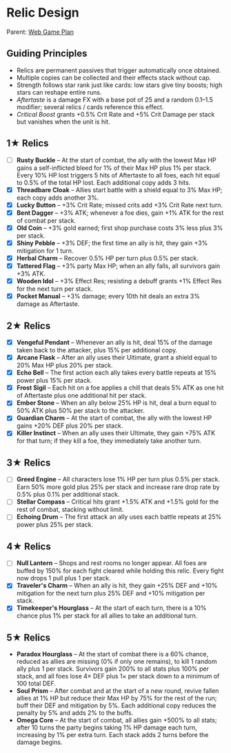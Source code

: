 # Relic Design

Parent: [Web Game Plan](8a7d9c1e-web-game-plan.md)

## Guiding Principles
- Relics are permanent passives that trigger automatically once obtained.
- Multiple copies can be collected and their effects stack without cap.
- Strength follows star rank just like cards: low stars give tiny boosts; high stars can reshape entire runs.
- *Aftertaste* is a damage FX with a base pot of 25 and a random 0.1–1.5 modifier; several relics / cards reference this effect.
- *Critical Boost* grants +0.5% Crit Rate and +5% Crit Damage per stack but vanishes when the unit is hit.

## 1★ Relics
 - [ ] **Rusty Buckle** – At the start of combat, the ally with the lowest Max HP gains a self-inflicted bleed for 1% of their Max HP plus 1% per stack. Every 10% HP lost triggers 5 hits of Aftertaste to all foes, each hit equal to 0.5% of the total HP lost. Each additional copy adds 3 hits.
 - [x] **Threadbare Cloak** – Allies start battle with a shield equal to 3% Max HP; each copy adds another 3%.
 - [x] **Lucky Button** – +3% Crit Rate; missed crits add +3% Crit Rate next turn.
 - [x] **Bent Dagger** – +3% ATK; whenever a foe dies, gain +1% ATK for the rest of combat per stack.
 - [x] **Old Coin** – +3% gold earned; first shop purchase costs 3% less plus 3% per stack.
 - [x] **Shiny Pebble** – +3% DEF; the first time an ally is hit, they gain +3% mitigation for 1 turn.
 - [x] **Herbal Charm** – Recover 0.5% HP per turn plus 0.5% per stack.
 - [x] **Tattered Flag** – +3% party Max HP; when an ally falls, all survivors gain +3% ATK.
 - [x] **Wooden Idol** – +3% Effect Res; resisting a debuff grants +1% Effect Res for the next turn per stack.
 - [x] **Pocket Manual** – +3% damage; every 10th hit deals an extra 3% damage as Aftertaste.

## 2★ Relics
 - [x] **Vengeful Pendant** – Whenever an ally is hit, deal 15% of the damage taken back to the attacker, plus 15% per additional copy.
 - [x] **Arcane Flask** – After an ally uses their Ultimate, grant a shield equal to 20% Max HP plus 20% per stack.
 - [x] **Echo Bell** – The first action each ally takes every battle repeats at 15% power plus 15% per stack.
 - [x] **Frost Sigil** – Each hit on a foe applies a chill that deals 5% ATK as one hit of Aftertaste plus one additional hit per stack.
 - [x] **Ember Stone** – When an ally below 25% HP is hit, deal a burn equal to 50% ATK plus 50% per stack to the attacker.
 - [x] **Guardian Charm** – At the start of combat, the ally with the lowest HP gains +20% DEF plus 20% per stack.
 - [x] **Killer Instinct** – When an ally uses their Ultimate, they gain +75% ATK for that turn; if they kill a foe, they immediately take another turn.

## 3★ Relics
 - [ ] **Greed Engine** – All characters lose 1% HP per turn plus 0.5% per stack. Earn 50% more gold plus 25% per stack and increase rare drop rate by 0.5% plus 0.1% per additional stack.
 - [ ] **Stellar Compass** – Critical hits grant +1.5% ATK and +1.5% gold for the rest of combat, stacking without limit.
 - [ ] **Echoing Drum** – The first attack an ally uses each battle repeats at 25% power plus 25% per stack.

## 4★ Relics
  - [ ] **Null Lantern** – Shops and rest rooms no longer appear. All foes are buffed by 150% for each fight cleared while holding this relic. Every fight now drops 1 pull plus 1 per stack.
  - [x] **Traveler's Charm** – When an ally is hit, they gain +25% DEF and +10% mitigation for the next turn plus 25% DEF and +10% mitigation per stack.
  - [x] **Timekeeper's Hourglass** – At the start of each turn, there is a 10% chance plus 1% per stack for all allies to take an additional turn.

## 5★ Relics
- **Paradox Hourglass** – At the start of combat there is a 60% chance, reduced as allies are missing (0% if only one remains), to kill 1 random ally plus 1 per stack. Survivors gain 200% to all stats plus 100% per stack, and all foes lose 4× DEF plus 1× per stack down to a minimum of 100 total DEF.
- **Soul Prism** – After combat and at the start of a new round, revive fallen allies at 1% HP but reduce their Max HP by 75% for the rest of the run; buff their DEF and mitigation by 5%. Each additional copy reduces the penalty by 5% and adds 2% to the buffs.
- **Omega Core** – At the start of combat, all allies gain +500% to all stats; after 10 turns the party begins taking 1% HP damage each turn, increasing by 1% per extra turn. Each stack adds 2 turns before the damage begins.
